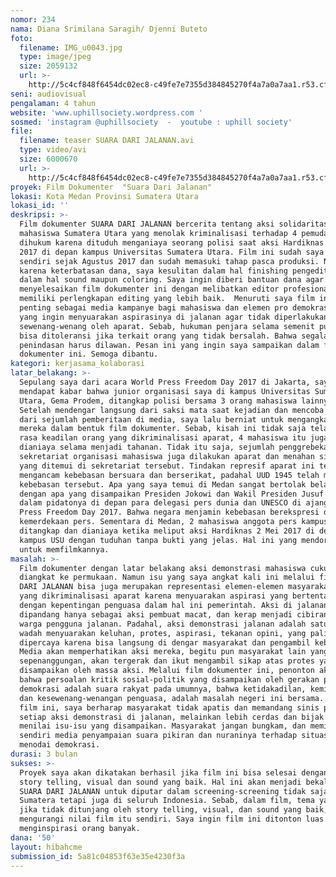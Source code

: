```yaml
---
nomor: 234
nama: Diana Srimilana Saragih/ Djenni Buteto
foto:
  filename: IMG_u0043.jpg
  type: image/jpeg
  size: 2059132
  url: >-
    http://5c4cf848f6454dc02ec8-c49fe7e7355d384845270f4a7a0a7aa1.r53.cf2.rackcdn.com/af0764b9-8117-473c-8f46-b8a6dd38949f/IMG_u0043.jpg
seni: audiovisual
pengalaman: 4 tahun
website: 'www.uphillsociety.wordpress.com '
sosmed: 'instagram @uphillsociety  -  youtube : uphill society'
file:
  filename: teaser SUARA DARI JALANAN.avi
  type: video/avi
  size: 6000670
  url: >-
    http://5c4cf848f6454dc02ec8-c49fe7e7355d384845270f4a7a0a7aa1.r53.cf2.rackcdn.com/fa10815c-408c-49ab-9043-4e5b724a4e7b/teaser%20SUARA%20DARI%20JALANAN.avi
proyek: Film Dokumenter  "Suara Dari Jalanan"
lokasi: Kota Medan Provinsi Sumatera Utara
lokasi_id: ''
deskripsi: >-
  Film dokumenter SUARA DARI JALANAN bercerita tentang aksi solidaritas
  mahasiswa Sumatera Utara yang menolak kriminalisasi terhadap 4 pemuda yang
  dihukum karena dituduh menganiaya seorang polisi saat aksi Hardiknas 2 Mei
  2017 di depan kampus Universitas Sumatera Utara. Film ini sudah saya garap
  sendiri sejak Agustus 2017 dan sudah memasuki tahap pasca produksi. Namun
  karena keterbatasan dana, saya kesulitan dalam hal finishing pengeditan, baik
  dalam hal sound maupun coloring. Saya ingin diberi bantuan dana agar saya bisa
  menyelesaikan film dokumenter ini dengan melibatkan editor profesional yang
  memiliki perlengkapan editing yang lebih baik.  Menuruti saya film ini sangat
  penting sebagai media kampanye bagi mahasiswa dan elemen pro demokrasi lainnya
  yang ingin menyuarakan aspirasinya di jalanan agar tidak diperlakukan
  sewenang-wenang oleh aparat. Sebab, hukuman penjara selama semenit pun tidak
  bisa ditoleransi jika terkait orang yang tidak bersalah. Bahwa segala bentuk
  penindasan harus dilawan. Pesan ini yang ingin saya sampaikan dalam film
  dokumenter ini. Semoga dibantu. 
kategori: kerjasama_kolaborasi
latar_belakang: >-
  Sepulang saya dari acara World Press Freedom Day 2017 di Jakarta, saya
  mendapat kabar bahwa junior organisasi saya di kampus Universitas Sumatera
  Utara, Gema Prodem, ditangkap polisi bersama 3 orang mahasiswa lainnya.
  Setelah mendengar langsung dari saksi mata saat kejadian dan mencoba menggali
  dari sejumlah pemberitaan di media, saya lalu berniat untuk mengangkat kisah
  mereka dalam bentuk film dokumenter. Sebab, kisah ini tidak saja telah menodai
  rasa keadilan orang yang dikriminalisasi aparat, 4 mahasiswa itu juga telah
  dianiaya selama menjadi tahanan. Tidak itu saja, sejumlah penggrebekan
  sekretariat organisasi mahasiswa juga dilakukan aparat dan menahan siapapun
  yang ditemui di sekretariat tersebut. Tindakan represif aparat ini telah
  mengancam kebebasan bersuara dan berserikat, padahal UUD 1945 telah melindungi
  kebebasan tersebut. Apa yang saya temui di Medan sangat bertolak belakang
  dengan apa yang disampaikan Presiden Jokowi dan Wakil Presiden Jusuf Kalla
  dalam pidatonya di depan para delegasi pers dunia dan UNESCO di ajang World
  Press Freedom Day 2017. Bahwa negara menjamin kebebasan berekspresi dan
  kemerdekaan pers. Sementara di Medan, 2 mahasiswa anggota pers kampus
  ditangkap dan dianiaya ketika meliput aksi Hardiknas 2 Mei 2017 di depan
  kampus USU dengan tuduhan tanpa bukti yang jelas. Hal ini yang mendorong saya
  untuk memfilmkannya. 
masalah: >-
  Film dokumenter dengan latar belakang aksi demonstrasi mahasiswa cukup jarang
  diangkat ke permukaan. Namun isu yang saya angkat kali ini melalui film SUARA
  DARI JALANAN bisa juga merupakan representasi elemen-elemen masyarakat lain
  yang dikriminalisasi aparat karena menyuarakan aspirasi yang bertentangan
  dengan kepentingan penguasa dalam hal ini pemerintah. Aksi di jalanan
  dipandang hanya sebagai aksi pembuat macat, dan kerap menjadi cibiran sebagian
  warga pengguna jalanan. Padahal, aksi demonstrasi jalanan adalah satu-satunya
  wadah menyuarakan keluhan, protes, aspirasi, tekanan opini, yang paling
  dipercaya karena bisa langsung di dengar masyarakat dan pengambil kebijakan.
  Media akan memperhatikan aksi mereka, begitu pun masyarakat lain yang senasib
  sepenanggungan, akan tergerak dan ikut mengambil sikap atas protes yang
  disampaikan oleh massa aksi. Melalui film dokumenter ini, penonton akan tahu
  bahwa persoalan kritik sosial-politik yang disampaikan oleh gerakan pro
  demokrasi adalah suara rakyat pada umumnya, bahwa ketidakadilan, kemiskinan,
  dan kesewenang-wenangan penguasa, adalah masalah negeri ini bersama. Melalui
  film ini, saya berharap masyarakat tidak apatis dan memandang sinis pada
  setiap aksi demonstrasi di jalanan, melainkan lebih cerdas dan bijak dalam
  menilai isu-isu yang disampaikan. Masyarakat jangan bungkam, dan memilih
  sendiri media penyampaian suara pikiran dan nuraninya terhadap situasi yang
  menodai demokrasi. 
durasi: 3 bulan
sukses: >-
  Proyek saya akan dikatakan berhasil jika film ini bisa selesai dengan kualitas
  story telling, visual dan sound yang baik. Hal ini akan menjadi bekal film
  SUARA DARI JALANAN untuk diputar dalam screening-screening tidak saja di
  Sumatera tetapi juga di seluruh Indonesia. Sebab, dalam film, tema yang bagus
  jika tidak ditunjang oleh story telling, visual, dan sound yang baik, akan
  mengurangi nilai film itu sendiri. Saya ingin film ini ditonton luas dan bisa
  menginspirasi orang banyak. 
dana: '50'
layout: hibahcme
submission_id: 5a81c04853f63e35e4230f3a
---
```

